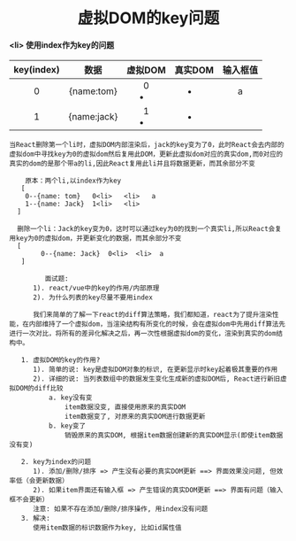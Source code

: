 <h1 align='center'>虚拟DOM的key问题</h1>








#### \<li> 使用index作为key的问题



| key(index) |    数据     | 虚拟DOM | 真实DOM | 输入框值 |
| :--------: | :---------: | :-----: | :-----: | :------: |
|     0      | {name:tom}  |  0<li>  |  <li>   |    a     |
|     1      | {name:jack} |  1<li>  |  <li>   |          |


    当React删除第一个li时，虚拟DOM内部渲染后，jack的key变为了0，此时React会去内部的虚拟dom中寻找key为0的虚拟dom然后复用此DOM，更新此虚拟dom对应的真实dom,而0对应的真实的dom的是那个带a的li,因此React复用此li并且将数据更新，而其余部分不变
      	
      	原本：两个li,以index作为key
       [
        0--{name: tom}   0<li>   <li>   a
        1--{name: Jack}  1<li>   <li>
      ]
      
      删除一个li：Jack的key变为0，这时可以通过key为0的找到一个真实li,所以React会复用key为0的虚拟dom，并更新变化的数据，而其余部分不变
      [
            0--{name: Jack}  0<li>  <li>  a
       ]




```
         面试题:
      1). react/vue中的key的作用/内部原理
      2). 为什么列表的key尽量不要用index
      
      我们来简单的了解一下react的diff算法策略，我们都知道，react为了提升渲染性能，在内部维持了一个虚拟dom，当渲染结构有所变化的时候，会在虚拟dom中先用diff算法先进行一次对比，将所有的差异化解决之后，再一次性根据虚拟dom的变化，渲染到真实的dom结构中。
      
   1. 虚拟DOM的key的作用?
      1). 简单的说: key是虚拟DOM对象的标识, 在更新显示时key起着极其重要的作用
      2). 详细的说: 当列表数组中的数据发生变化生成新的虚拟DOM后, React进行新旧虚拟DOM的diff比较
          a. key没有变
              item数据没变, 直接使用原来的真实DOM
              item数据变了, 对原来的真实DOM进行数据更新
          b. key变了
              销毁原来的真实DOM, 根据item数据创建新的真实DOM显示(即使item数据没有变)
              
   2. key为index的问题
      1). 添加/删除/排序 => 产生没有必要的真实DOM更新 ==> 界面效果没问题, 但效率低（会更新数据）
      2). 如果item界面还有输入框 => 产生错误的真实DOM更新 ==> 界面有问题（输入框不会更新）
      注意: 如果不存在添加/删除/排序操作, 用index没有问题
   3. 解决:
      使用item数据的标识数据作为key, 比如id属性值
   
```